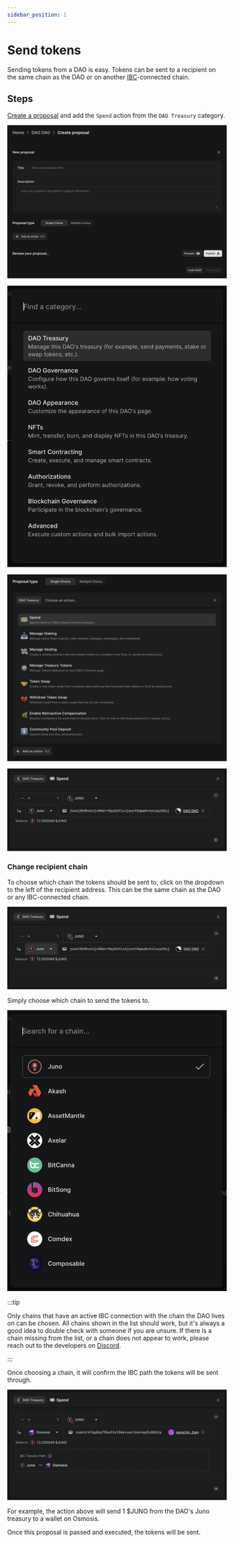 ```yaml
---
sidebar_position: 1
---
```


# Send tokens

Sending tokens from a DAO is easy. Tokens can be sent to a recipient on the same chain as the DAO or on another [IBC](..../introduction/whats-a-blockchain#how-do-you-send-tokens-between-blockchains)-connected chain.

## Steps

[Create a proposal](../../dao-governance/proposals/how-to-create-a-proposal.md) and add the `Spend` action from the `DAO Treasury` category.

![Create proposal form](/img/features/proposals/single-choice-proposal.png)

![DAO Treasury category in Add an action modal](/img/how-to/add-action-modal-dao-treasury-category.png)

![Spend action in DAO Treasury category](/img/how-to/spend-action-dao-treasury-category.png)

![Spend action](/img/how-to/spend-action.png)

### Change recipient chain

To choose which chain the tokens should be sent to, click on the dropdown to the left of the recipient address. This can be the same chain as the DAO or any IBC-connected chain.

![Spend action recipient chain](/img/how-to/spend-action-recipient-chain.png)

Simply choose which chain to send the tokens to.

![Chain picker](/img/how-to/chain-picker.png)

:::tip

Only chains that have an active IBC connection with the chain the DAO lives on can be chosen. All chains shown in the list should work, but it's always a good idea to double check with someone if you are unsure. If there is a chain missing from the list, or a chain does not appear to work, please reach out to the developers on [Discord](https://discord.daodao.zone).

:::

Once choosing a chain, it will confirm the IBC path the tokens will be sent through.

![Spend action with IBC path](/img/how-to/spend-action-ibc.png)

For example, the action above will send 1 $JUNO from the DAO's Juno treasury to a wallet on Osmosis.

Once this proposal is passed and executed, the tokens will be sent.
